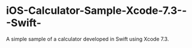 # iOS-Calculator-Sample-Xcode-7.3---Swift-
A simple sample of a calculator developed in Swift using Xcode 7.3.

